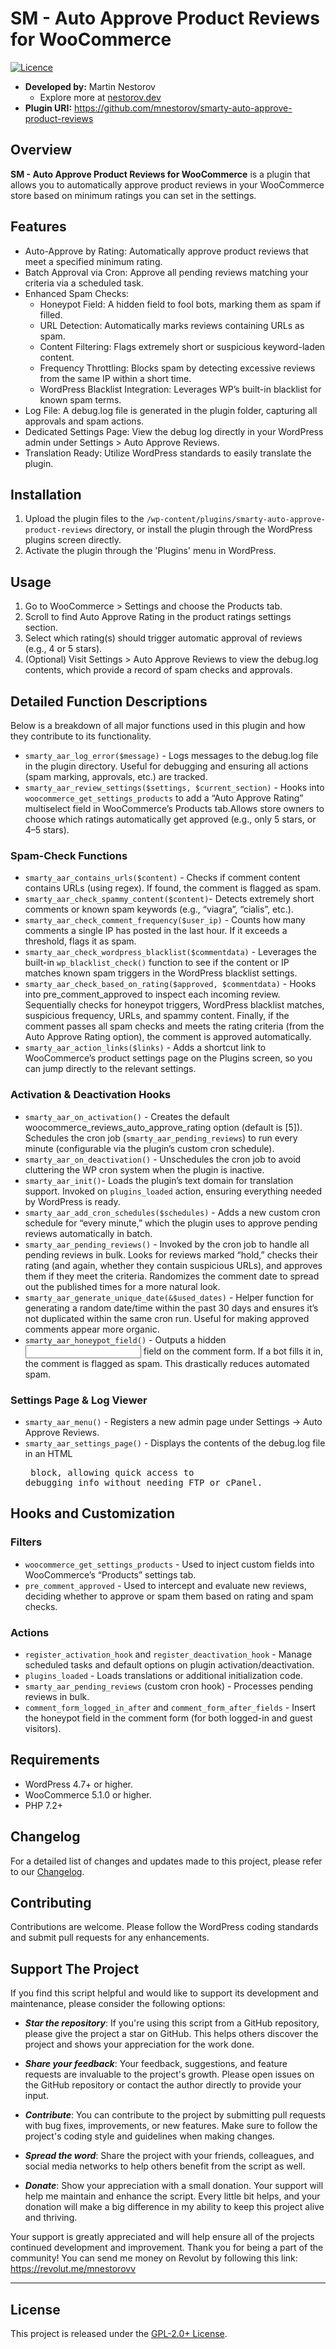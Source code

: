# SM - Auto Approve Product Reviews for WooCommerce

[![Licence](https://img.shields.io/badge/LICENSE-GPL2.0+-blue)](./LICENSE)

- **Developed by:** Martin Nestorov 
    - Explore more at [nestorov.dev](https://github.com/mnestorov)
- **Plugin URI:** https://github.com/mnestorov/smarty-auto-approve-product-reviews

## Overview

**SM - Auto Approve Product Reviews for WooCommerce** is a plugin that allows you to automatically approve product reviews in your WooCommerce store based on minimum ratings you can set in the settings.

## Features

- Auto-Approve by Rating: Automatically approve product reviews that meet a specified minimum rating.
- Batch Approval via Cron: Approve all pending reviews matching your criteria via a scheduled task.
- Enhanced Spam Checks:
    - Honeypot Field: A hidden field to fool bots, marking them as spam if filled.
    - URL Detection: Automatically marks reviews containing URLs as spam.
    - Content Filtering: Flags extremely short or suspicious keyword-laden content.
    - Frequency Throttling: Blocks spam by detecting excessive reviews from the same IP within a short time.
    - WordPress Blacklist Integration: Leverages WP’s built-in blacklist for known spam terms.
- Log File: A debug.log file is generated in the plugin folder, capturing all approvals and spam actions.
- Dedicated Settings Page: View the debug log directly in your WordPress admin under Settings > Auto Approve Reviews.
- Translation Ready: Utilize WordPress standards to easily translate the plugin.

## Installation

1. Upload the plugin files to the `/wp-content/plugins/smarty-auto-approve-product-reviews` directory, or install the plugin through the WordPress plugins screen directly.
2. Activate the plugin through the 'Plugins' menu in WordPress.

## Usage

1. Go to WooCommerce > Settings and choose the Products tab.
2. Scroll to find Auto Approve Rating in the product ratings settings section.
3. Select which rating(s) should trigger automatic approval of reviews (e.g., 4 or 5 stars).
4. (Optional) Visit Settings > Auto Approve Reviews to view the debug.log contents, which provide a record of spam checks and approvals.

## Detailed Function Descriptions

Below is a breakdown of all major functions used in this plugin and how they contribute to its functionality.

- `smarty_aar_log_error($message)` - Logs messages to the debug.log file in the plugin directory. Useful for debugging and ensuring all actions (spam marking, approvals, etc.) are tracked.
- `smarty_aar_review_settings($settings, $current_section)` - Hooks into `woocommerce_get_settings_products` to add a “Auto Approve Rating” multiselect field in WooCommerce’s Products tab.Allows store owners to choose which ratings automatically get approved (e.g., only 5 stars, or 4–5 stars).

### Spam-Check Functions

- `smarty_aar_contains_urls($content)` - Checks if comment content contains URLs (using regex). If found, the comment is flagged as spam.
- `smarty_aar_check_spammy_content($content)`- Detects extremely short comments or known spam keywords (e.g., “viagra”, “cialis”, etc.).
- `smarty_aar_check_comment_frequency($user_ip)` - Counts how many comments a single IP has posted in the last hour. If it exceeds a threshold, flags it as spam.
- `smarty_aar_check_wordpress_blacklist($commentdata)` - Leverages the built-in `wp_blacklist_check()` function to see if the content or IP matches known spam triggers in the WordPress blacklist settings.
- `smarty_aar_check_based_on_rating($approved, $commentdata)` - Hooks into pre_comment_approved to inspect each incoming review. Sequentially checks for honeypot triggers, WordPress blacklist matches, suspicious frequency, URLs, and spammy content. Finally, if the comment passes all spam checks and meets the rating criteria (from the Auto Approve Rating option), the comment is approved automatically.
- `smarty_aar_action_links($links)` - Adds a shortcut link to WooCommerce’s product settings page on the Plugins screen, so you can jump directly to the relevant settings.

### Activation & Deactivation Hooks

- `smarty_aar_on_activation()` - Creates the default woocommerce_reviews_auto_approve_rating option (default is [5]). Schedules the cron job (`smarty_aar_pending_reviews`) to run every minute (configurable via the plugin’s custom cron schedule).
- `smarty_aar_on_deactivation()` - Unschedules the cron job to avoid cluttering the WP cron system when the plugin is inactive.
- `smarty_aar_init()`- Loads the plugin’s text domain for translation support. Invoked on `plugins_loaded` action, ensuring everything needed by WordPress is ready.
- `smarty_aar_add_cron_schedules($schedules)` - Adds a new custom cron schedule for “every minute,” which the plugin uses to approve pending reviews automatically in batch.
- `smarty_aar_pending_reviews()` - Invoked by the cron job to handle all pending reviews in bulk. Looks for reviews marked “hold,” checks their rating (and again, whether they contain suspicious URLs), and approves them if they meet the criteria. Randomizes the comment date to spread out the published times for a more natural look.
- `smarty_aar_generate_unique_date(&$used_dates)` - Helper function for generating a random date/time within the past 30 days and ensures it’s not duplicated within the same cron run. Useful for making approved comments appear more organic.
- `smarty_aar_honeypot_field()` - Outputs a hidden <input> field on the comment form. If a bot fills it in, the comment is flagged as spam. This drastically reduces automated spam.

### Settings Page & Log Viewer

- `smarty_aar_menu()` - Registers a new admin page under Settings -> Auto Approve Reviews.
- `smarty_aar_settings_page()` - Displays the contents of the debug.log file in an HTML <pre> block, allowing quick access to debugging info without needing FTP or cPanel.

## Hooks and Customization

### Filters

- `woocommerce_get_settings_products` - Used to inject custom fields into WooCommerce’s “Products” settings tab.
- `pre_comment_approved` - Used to intercept and evaluate new reviews, deciding whether to approve or spam them based on rating and spam checks.

### Actions

- `register_activation_hook` and `register_deactivation_hook` - Manage scheduled tasks and default options on plugin activation/deactivation.
- `plugins_loaded` - Loads translations or additional initialization code.
- `smarty_aar_pending_reviews` (custom cron hook) - Processes pending reviews in bulk.
- `comment_form_logged_in_after` and `comment_form_after_fields` - Insert the honeypot field in the comment form (for both logged-in and guest visitors).

## Requirements

- WordPress 4.7+ or higher.
- WooCommerce 5.1.0 or higher.
- PHP 7.2+

## Changelog

For a detailed list of changes and updates made to this project, please refer to our [Changelog](./CHANGELOG.md).

## Contributing

Contributions are welcome. Please follow the WordPress coding standards and submit pull requests for any enhancements.

## Support The Project

If you find this script helpful and would like to support its development and maintenance, please consider the following options:

- **_Star the repository_**: If you're using this script from a GitHub repository, please give the project a star on GitHub. This helps others discover the project and shows your appreciation for the work done.

- **_Share your feedback_**: Your feedback, suggestions, and feature requests are invaluable to the project's growth. Please open issues on the GitHub repository or contact the author directly to provide your input.

- **_Contribute_**: You can contribute to the project by submitting pull requests with bug fixes, improvements, or new features. Make sure to follow the project's coding style and guidelines when making changes.

- **_Spread the word_**: Share the project with your friends, colleagues, and social media networks to help others benefit from the script as well.

- **_Donate_**: Show your appreciation with a small donation. Your support will help me maintain and enhance the script. Every little bit helps, and your donation will make a big difference in my ability to keep this project alive and thriving.

Your support is greatly appreciated and will help ensure all of the projects continued development and improvement. Thank you for being a part of the community!
You can send me money on Revolut by following this link: https://revolut.me/mnestorovv

---

## License

This project is released under the [GPL-2.0+ License](http://www.gnu.org/licenses/gpl-2.0.txt).

